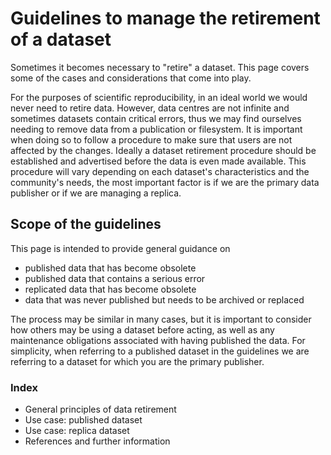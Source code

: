 # Guidelines to manage the retirement of a dataset

Sometimes it becomes necessary to "retire" a dataset. This page covers some of the cases and considerations that come into play.

For the purposes of scientific reproducibility, in an ideal world we would never need to retire data. However, data centres are not infinite and sometimes datasets contain critical errors, thus we may find ourselves needing to remove data from a publication or filesystem.
It is important when doing so to follow a procedure to make sure that users are not affected by the changes. Ideally a dataset retirement procedure should be established and advertised before the data is even made available. This procedure will vary depending on each dataset's characteristics and the community's needs, the most important factor is if we are the primary data publisher or if we are managing a replica.  

## Scope of the guidelines

This page is intended to provide general guidance on
* published data that has become obsolete
* published data that contains a serious error
* replicated data that has become obsolete
* data that was never published but needs to be archived or replaced

The process may be similar in many cases, but it is important to consider how others may be using a dataset before acting, as well as any maintenance obligations associated with having published the data.
For simplicity, when referring to a published dataset in the guidelines we are referring to a dataset for which you are the primary publisher.

### Index
* General principles of data retirement
* Use case: published dataset
* Use case: replica dataset 
* References and further information
<!-- * Use case: unpublished data ??? -->

